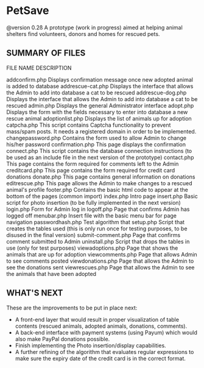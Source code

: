 # PetSave
@version 0.2ß
A prototype (work in progress) aimed at helping animal shelters find volunteers, donors and homes for rescued pets.


SUMMARY OF FILES
----------------

FILE NAME               DESCRIPTION

addconfirm.php          Displays confirmation message once new adopted animal is added to database
addrescue-cat.php       Displays the interface that allows the Admin to add into database a cat to be rescued
addrescue-dog.php       Displays the interface that allows the Admin to add into database a cat to be rescued
admin.php               Displays the general Administrator interface
adopt.php               Displays the form with the fields necessary to enter into database a new rescue animal
adoptionlist.php        Displays the list of animals up for adoption
catpcha.php             This script contains Captcha functionality to prevent mass/spam posts. It needs a registered domain in order to be implemented.
changepassword.php      Contains the form used to allow Admin to change his/her password
confirmation.php        This page displays the confirmation
connect.php             This script contains the database connection instructions (to be used as an include file in the next version of the prototype)
contact.php             This page contains the form required for comments left to the Admin
creditcard.php          This page contains the form required for credit card donations
donate.php              This page contains general information on donations
editrescue.php          This page allows the Admin to make changes to a rescued animal's profile
footer.php              Contains the basic html code to appear at the bottom of the pages (common import)
index.php               Intro page
insert.php              Basic script for photo insertion (to be fully implemented in the next version)
login.php               Form for Admin log in
logoff.php              Page that confirms Admin has logged off
menubar.php             Insert file with the basic menu bar for page navigation
passwordhash.php        Test algorithm that 
setup.php               Script that creates the tables used (this is only run once for testing purposes, to be disused in the final version)
submit-comment.php      Page that confirms comment submitted to Admin
uninstall.php           Script that drops the tables in use (only for test purposes)
viewadoptions.php       Page that shows the animals that are up for adoption
viewcomments.php        Page that allows Admin to see comments posted
viewdonations.php       Page that allows the Admin to see the donations sent
viewrescues.php         Page that allows the Admin to see the animals that have been adopted

WHAT'S NEXT
-----------

These are the improvements to be put in place next:
- A front-end layer that would result in proper visualization of table contents (rescued animals, adopted animals, donations, comments).
- A back-end interface with payment systems (using Payum) which would also make PayPal donations possible.
- Finish implementing the Photo insertion/display capabilities.
- A further refining of the algorithm that evaluates regular expressions to make sure the expiry date of the credit card is in the correct format.

